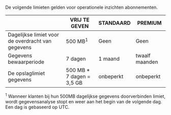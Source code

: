 <properties
   pageTitle="Operationele inzichten beperkingen voor tabel"
   description="Beschrijft systeemlimieten voor operationele inzichten."
   services="operational-insights"
   documentationCenter="NA"
   authors="bandersmsft"
   manager="jwhit"
   editor="" />
<tags
   ms.service="operational-insights"
   ms.devlang="NA"
   ms.topic="article"
   ms.tgt_pltfrm="NA"
   ms.workload="TBD"
   ms.date="07/01/2015"
   ms.author="banders" />


De volgende limieten gelden voor operationele inzichten abonnementen.


|   |VRIJ TE GEVEN|STANDAARD|PREMIUM|
|---|---|---|---|
|Dagelijkse limiet voor de overdracht van gegevens|500 MB<sup>1</sup>|Geen|Geen|
|Gegevens bewaarperiode|7 dagen|1 maand|twaalf maanden|
|De opslaglimiet gegevens|500 MB * 7 dagen = 3,5 GB|onbeperkt|onbeperkt|


<sup>1</sup> Wanneer klanten bij hun 500MB dagelijkse gegevens doorverbinden limiet, wordt gegevensanalyse stopt en weer aan het begin van de volgende dag. Een dag is gebaseerd op UTC.
